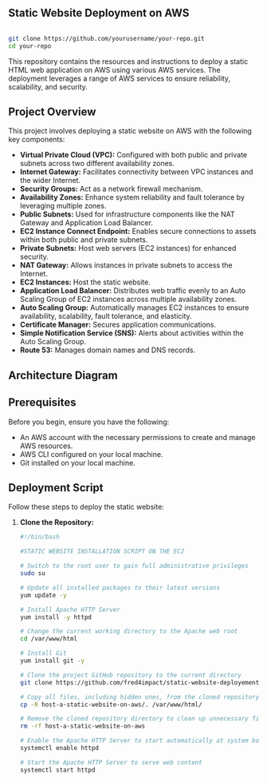 ## Static Website Deployment on AWS

```bash

git clone https://github.com/yourusername/your-repo.git
cd your-repo

```

This repository contains the resources and instructions to deploy a static HTML web application on AWS using various AWS services. The deployment leverages a range of AWS services to ensure reliability, scalability, and security.

## Project Overview

This project involves deploying a static website on AWS with the following key components:

- **Virtual Private Cloud (VPC):** Configured with both public and private subnets across two different availability zones.
- **Internet Gateway:** Facilitates connectivity between VPC instances and the wider Internet.
- **Security Groups:** Act as a network firewall mechanism.
- **Availability Zones:** Enhance system reliability and fault tolerance by leveraging multiple zones.
- **Public Subnets:** Used for infrastructure components like the NAT Gateway and Application Load Balancer.
- **EC2 Instance Connect Endpoint:** Enables secure connections to assets within both public and private subnets.
- **Private Subnets:** Host web servers (EC2 instances) for enhanced security.
- **NAT Gateway:** Allows instances in private subnets to access the Internet.
- **EC2 Instances:** Host the static website.
- **Application Load Balancer:** Distributes web traffic evenly to an Auto Scaling Group of EC2 instances across multiple availability zones.
- **Auto Scaling Group:** Automatically manages EC2 instances to ensure availability, scalability, fault tolerance, and elasticity.
- **Certificate Manager:** Secures application communications.
- **Simple Notification Service (SNS):** Alerts about activities within the Auto Scaling Group.
- **Route 53:** Manages domain names and DNS records.

## Architecture Diagram

## Prerequisites

Before you begin, ensure you have the following:

- An AWS account with the necessary permissions to create and manage AWS resources.
- AWS CLI configured on your local machine.
- Git installed on your local machine.

## Deployment Script

Follow these steps to deploy the static website:

1. **Clone the Repository:**
    
    ```bash
    #!/bin/bash
    
    #STATIC WEBSITE INSTALLATION SCRIPT ON THE EC2
    
    # Switch to the root user to gain full administrative privileges
    sudo su
    
    # Update all installed packages to their latest versions
    yum update -y
    
    # Install Apache HTTP Server
    yum install -y httpd
    
    # Change the current working directory to the Apache web root
    cd /var/www/html
    
    # Install Git
    yum install git -y
    
    # Clone the project GitHub repository to the current directory
    git clone https://github.com/fred4impact/static-website-deployement-on-aws.git
    
    # Copy all files, including hidden ones, from the cloned repository to the Apache web root
    cp -R host-a-static-website-on-aws/. /var/www/html/
    
    # Remove the cloned repository directory to clean up unnecessary files
    rm -rf host-a-static-website-on-aws
    
    # Enable the Apache HTTP Server to start automatically at system boot
    systemctl enable httpd 
    
    # Start the Apache HTTP Server to serve web content
    systemctl start httpd
    ```

